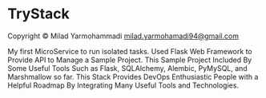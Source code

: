 # TryStack

Copyright &copy; Milad Yarmohammadi <milad.yarmohamadi94@gmail.com>

My first MicroService to run isolated tasks. Used Flask Web Framework to Provide API to Manage a Sample Project.
This Sample Project Included By Some Useful Tools Such as Flask, SQLAlchemy, Alembic, PyMySQL, and Marshmallow so far.
This Stack Provides DevOps Enthusiastic People with a Helpful Roadmap By Integrating Many Useful Tools and Technologies.
